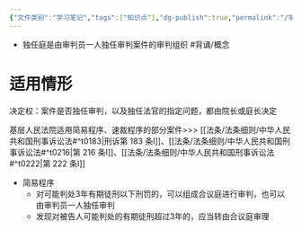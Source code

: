 ```yaml
---
{"文件类别":"学习笔记","tags":["知识点"],"dg-publish":true,"permalink":"/学习笔记/知识点cheese/独任庭/","dgPassFrontmatter":true,"created":"2024-09-23T16:43:26.439+08:00","updated":"2024-09-23T16:47:25.799+08:00"}
---
```


- 独任庭是由审判员一人独任审判案件的审判组织 #背诵/概念 
# 适用情形
决定权：案件是否独任审判，以及独任法官的指定问题，都由院长或庭长决定

基层人民法院适用简易程序、速裁程序的部分案件>>> [[法条/法条细则/中华人民共和国刑事诉讼法#^t0183\|刑诉第 183 条Ⅰ]]、[[法条/法条细则/中华人民共和国刑事诉讼法#^t0216\|第 216 条Ⅰ]]、[[法条/法条细则/中华人民共和国刑事诉讼法#^t0222\|第 222 条Ⅰ]]
- 简易程序
	- 对可能判处3年有期徒刑以下刑罚的，可以组成合议庭进行审判，也可以由审判员一人独任审判
	- 发现对被告人可能判处的有期徒刑超过3年的，应当转由合议庭审理